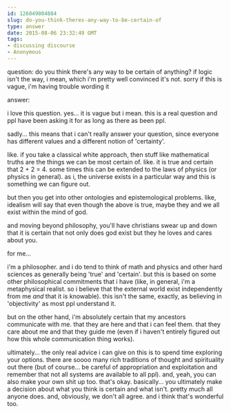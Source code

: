 ```yaml
---
id: 126049004884
slug: do-you-think-theres-any-way-to-be-certain-of
type: answer
date: 2015-08-06 23:32:49 GMT
tags:
- discussing discourse
- Anonymous
---
```

question: do you think there's any way to be certain of anything? if logic isn't the way, i mean, which i'm pretty well convinced it's not. sorry if this is vague, i'm having trouble wording it

answer: <p>i love this question. yes... it is vague but i mean. this is a real question and ppl have been asking it for as long as there as been ppl.&nbsp;</p><p>sadly... this means that i can't really answer your question, since everyone has different values and a different notion of 'certainty'.</p><p>like. if you take a classical white approach, then stuff like mathematical truths are the things we can be most certain of. like. it is true and certain that 2 + 2 = 4. some times this can be extended to the laws of physics (or physics in general). as i, the universe exists in a particular way and this is something we can figure out. </p><p>but then you get into other ontologies and epistemological problems. like, idealism will say that even though the above is true, maybe they and we all exist within the mind of god. </p><p>and moving beyond philosophy, you'll have christians swear up and down that it is certain that not only does god exist but they he loves and cares about you.</p><p>for me...</p><p>i'm a philosopher. and i do tend to think of math and physics and other hard sciences as generally being 'true' and 'certain'. but this is based on some other philosophical commitments that i have (like, in general, i'm a metaphysical realist. so i believe that the external world exist independently from me _and_ that it is knowable). this isn't the same, exactly, as believing in 'objectivity' as most ppl understand it.</p><p>but on the other hand, i'm absolutely certain that my ancestors communicate with me. that they are here and that i can feel them. that they care about me and that they guide me (even if i haven't entirely figured out how this whole communication thing works). </p><p>ultimately... the only real advice i can give on this is to spend time exploring your options. there are soooo many rich traditions of thought and spirituality out there (but of course... be careful of appropriation and exploitation and remember that not all systems are available to all ppl). and, yeah, you can also make your own shit up too. that's okay. basically... you ultimately make a decision about what you think is certain and what isn't. pretty much all anyone does. and, obviously, we don't all agree. and i think that's wonderful too. &nbsp;</p>